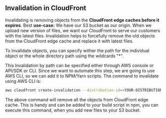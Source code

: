 ## Invalidation in CloudFront
Invalidating is removing objects from the **CloudFront edge caches before it expires**. Best **use-case:** We have our S3 bucket as our origin. When we upload new version of files, we want our CloudFront to serve our customers with the latest files. Invalidation helps to forcefully remove the old objects from the CloudFront edge cache and replace it with latest files.

To Invalidate objects, you can specify wither the path for the individual object or the whole directory path using the wildcards "*".

This Invalidation by path can be specified either through AWS console or API/SDK or CLI. Since we want to automate this step, we are going to use AWS CLI, so we can add it to NPM/Yarn scripts. The command to invalidate using AWS CLI is:

```bash
aws cloudfront create-invalidation --distribution-id=<YOUR-DISTRIBUTION-ID> --paths '/*'
```

The above command will remove all the objects from CloudFront edge cache. This is handy and can be added to your build script in npm, you can execute this command, when you add new files to your S3 bucket.
